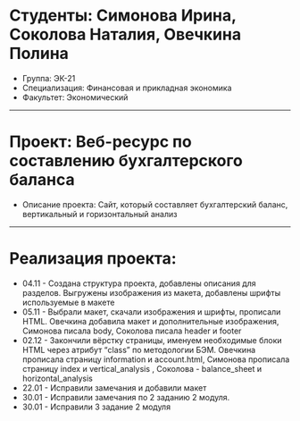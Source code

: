 # Студенты: Симонова Ирина, Соколова Наталия, Овечкина Полина
- Группа: ЭК-21
- Специализация: Финансовая и прикладная экономика
- Факультет: Экономический
---
 # Проект: Веб-ресурс по составлению бухгалтерского баланса
 - Описание проекта: Сайт, который составляет бухгалтерский баланс, вертикальный и горизонтальный анализ
 ---
 # Реализация проекта:
- 04.11 - Создана структура проекта, добавлены описания для разделов. Выгружены изображения из макета, добавлены шрифты используемые в макете
- 05.11 - Выбрали макет, скачали изображения и шрифты, прописали HTML. Овечкина добавила макет и дополнительные изображения, Симонова писала body, Соколова писала header и footer
- 02.12 - Закончили вёрстку страницы, именуем необходимые блоки HTML через атрибут “class” по методологии БЭМ. Овечкина прописала страницу information и account.html, Симонова прописала страницу index и vertical_analysis , Соколова - balance_sheet и horizontal_analysis 
- 22.01 - Исправили замечания и добавили макет
- 30.01 - Исправили замечания по 2 заданию 2 модуля.
- 30.01 - Исправили 3 задание 2 модуля 